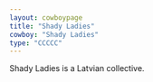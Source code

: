 ```yaml
---
layout: cowboypage
title: "Shady Ladies"
cowboy: "Shady Ladies"
type: "CCCCC"
---
```

Shady Ladies is a Latvian collective.
